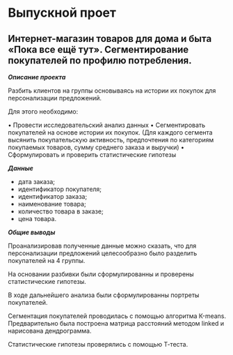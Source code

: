 # Выпускной проет
## Интернет-магазин товаров для дома и быта «Пока все ещё тут». Сегментирование покупателей по профилю потребления.

***Описание проекта***

Разбить клиентов на группы основываясь на истории их покупок для персонализации предложений.

Для этого необходимо:

•	Провести исследовательский анализ данных
•	Сегментировать покупателей на основе истории их покупок. (Для каждого сегмента высянить покупательскую активность, предпочтения по категориям покупаемых товаров, сумму среднего заказа и выручки)
•	Сформулировать и проверить статистические гипотезы

***Данные***

- дата заказа;
- идентификатор покупателя;
- идентификатор заказа;
- наименование товара;
- количество товара в заказе;
- цена товара.

***Общие выводы***

Проанализировав полученные данные можно сказать, что для персонализации предложений целесообразно было разделить покупателей на 4 группы.

На основании разбивки были сформулированны и проверены статистические гипотезы.

В ходе дальнейшего анализа были сформулированны портреты покупателей.

Сегментация покупателей проводилась с помощью алгоритма К-means. Предварительно была построена матрица расстояний методом linked и нарисована дендрограмма.

Статистические гипотезы проверялись с помощью Т-теста.
